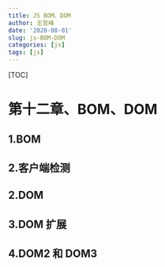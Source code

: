 ```yaml
---
title: JS BOM、DOM
author: 王哲峰
date: '2020-08-01'
slug: js-BOM-DOM
categories: [js]
tags: [js]
---
```


[TOC]

# 第十二章、BOM、DOM

## 1.BOM



## 2.客户端检测



## 2.DOM



## 3.DOM 扩展



## 4.DOM2 和 DOM3



